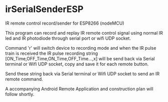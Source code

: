 # irSerialSenderESP
IR remote control record/sender for ESP8266 (nodeMCU)

This program can record and replay IR remote control signal using normal IR led and IR photodiode through serial port or wifi UDP socket.

Command 'r' will switch device to recording mode and when the IR pulse train is received the IR pulse recording string [ON_Time,OFF_Time,ON_Time,OFF_Time...,x] will be send back via Serial terminal or Wifi UDP socket, copy and save it for each remote button.

Send these string back via Serial terminal or Wifi UDP socket to send an IR remote command.

A accompanying Android Remote Application and construction plan will follow shortly.
